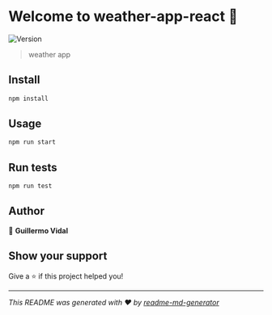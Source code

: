 # Welcome to weather-app-react 👋
![Version](https://img.shields.io/badge/version-0.1.0-blue.svg?cacheSeconds=2592000)

> weather app

## Install

```sh
npm install
```

## Usage

```sh
npm run start
```

## Run tests

```sh
npm run test
```

## Author

👤 **Guillermo Vidal**


## Show your support

Give a ⭐️ if this project helped you!


***
_This README was generated with ❤️ by [readme-md-generator](https://github.com/kefranabg/readme-md-generator)_